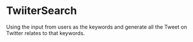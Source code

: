 # TwiiterSearch
Using the input from users as the keywords and generate all the Tweet on Twitter relates to that keywords.
